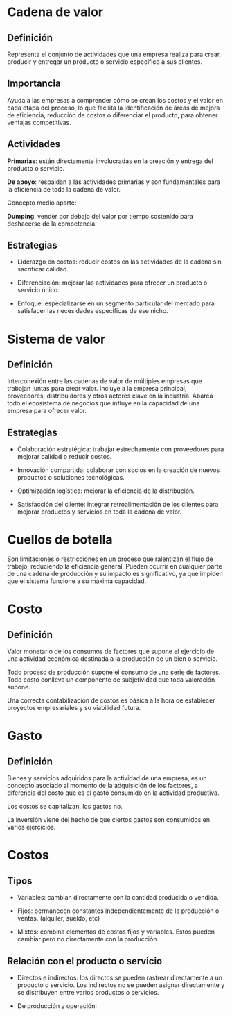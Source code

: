 # Cadena de valor

## Definición

Representa el conjunto de actividades que una empresa realiza para crear, producir y entregar un producto o servicio específico a sus clientes.

## Importancia

Ayuda a las empresas a comprender cómo se crean los costos y el valor en cada etapa del proceso, lo que facilita la identificación de áreas de mejora de eficiencia, reducción de costos o diferenciar el producto, para obtener ventajas competitivas.

## Actividades

**Primarias**: están directamente involucradas en la creación y entrega del producto o servicio.

**De apoyo**: respaldan a las actividades primarias y son fundamentales para la eficiencia de toda la cadena de valor.

Concepto medio aparte:

**Dumping**: vender por debajo del valor por tiempo sostenido para deshacerse de la competencia.

## Estrategias

- Liderazgo en costos: reducir costos en las actividades de la cadena sin sacrificar calidad.

- Diferenciación: mejorar las actividades para ofrecer un producto o servicio único.

- Enfoque: especializarse en un segmento particular del mercado para satisfacer las necesidades específicas de ese nicho.

# Sistema de valor

## Definición

Interconexión entre las cadenas de valor de múltiples empresas que trabajan juntas para crear valor. Incluye a la empresa principal, proveedores, distribuidores y otros actores clave en la industria.
Abarca todo el ecosistema de negocios que influye en la capacidad de una empresa para ofrecer valor.

## Estrategias

- Colaboración estratégica: trabajar estrechamente con proveedores para mejorar calidad o reducir costos.

- Innovación compartida: colaborar con socios en la creación de nuevos productos o soluciones tecnológicas.

- Optimización logística: mejorar la eficiencia de la distribución.

- Satisfacción del cliente: integrar retroalimentación de los clientes para mejorar productos y servicios en toda la cadena de valor.

# Cuellos de botella

Son limitaciones o restricciones en un proceso que ralentizan el flujo de trabajo, reduciendo la eficiencia general. Pueden ocurrir en cualquier parte de una cadena de producción y su impacto es significativo, ya que impiden que el sistema funcione a su máxima capacidad.

# Costo

## Definición

Valor monetario de los consumos de factores que supone el ejercicio de una actividad económica destinada a la producción de un bien o servicio.

Todo proceso de producción supone el consumo de una serie de factores. Todo costo conlleva un componente de subjetividad que toda valoración supone. 

Una correcta contabilización de costos es básica a la hora de establecer proyectos empresariales y su viabilidad futura.

# Gasto

## Definición

Bienes y servicios adquiridos para la actividad de una empresa, es un concepto asociado al momento de la adquisición de los factores, a diferencia del costo que es el gasto consumido en la actividad productiva.

Los costos se capitalizan, los gastos no.

La inversión viene del hecho de que ciertos gastos son consumidos en varios ejercicios.

# Costos

## Tipos

- Variables: cambian directamente con la cantidad producida o vendida.

- Fijos: permanecen constantes independientemente de la producción o ventas. (alquiler, sueldo, etc)

- Mixtos: combina elementos de costos fijos y variables. Estos pueden cambiar pero no directamente con la producción.

## Relación con el producto o servicio

- Directos e indirectos: los directos se pueden rastrear directamente a un producto o servicio. Los indirectos no se pueden asignar directamente y se distribuyen entre varios productos o servicios.

- De producción y operación: 
